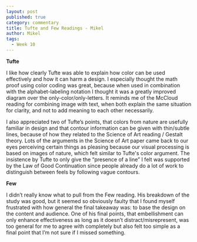 ```yaml
---
layout: post
published: true
category: commentary
title: Tufte and Few Readings - Mikel
author: Mikel
tags:
  - Week 10
---
```

**Tufte**

I like how clearly Tufte was able to explain how color can be used effectively and how it can harm a design. I especially thought the math proof using color coding was great, because when used in combination with the alphabet-labeling notation I thought it was a greatly improved diagram over the only-color/only-letters. It reminds me of the McCloud reading for combining image with text, when both explain the same situation for clarity, and not to add meaning to each other necessarily. 

I also appreciated two of Tufte’s points, that colors from nature are usefully familiar in design and that contour information can be given with thin/subtle lines, because of how they related to the Science of Art reading / Gestalt theory. Lots of the arguments in the Science of Art paper came back to our eyes perceiving certain things as pleasing because our visual processing is based on images of nature, which felt similar to Tufte's color argument. The insistence by Tufte to only give the “presence of a line” I felt was supported by the Law of Good Continuation since people already do a lot of work to distinguish between feels by following vague contours. 

**Few**

I didn’t really know what to pull from the Few reading. His breakdown of the study was good, but it seemed so obviously faulty that I found myself frustrated with how general the final takeaway was: to base the design on the content and audience. One of his final points, that embellishment can only enhance effectiveness as long as it doesn’t distract/misrepresent, was too general for me to agree with completely but also felt too simple as a final point that I’m not sure if I missed something.